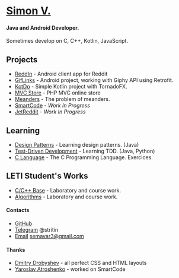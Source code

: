 # [Simon V.](https://github.com/simonvar)
#### Java and Android Developer.   
Sometimes develop on C, C++, Kotlin, JavaScript.

## Projects
- [ReddIn](https://github.com/simonvar/GifLinks) - Android client app for Reddit
- [GifLinks](https://github.com/simonvar/GifLinks) - Android project, working with Giphy API using Retrofit. 
- [KotDo](https://github.com/simonvar/KotDo) - Simple Kotlin project with TornadoFX. 
- [MVC Store](https://github.com/simonvar/mvc-store) - PHP MVC online store 
- [Meanders](https://github.com/simonvar/Meanders) - The problem of meanders.
- [SmartCode](https://github.com/simonvar/SmartCode) - _Work In Progress_ 
- [JetReddit](https://github.com/simonvar/JetReddit) - _Work In Progress_ 

## Learning
- [Design Patterns](https://simonvar.github.io/JavaPatterns/) - Learning design patterns. (Java)
- [Test-Driven Development](https://github.com/simonvar/TDDevelopment) - Learning TDD. (Java, Python)
- [C Language](https://simonvar.github.io/c-language/) - The C Programming Language. Exercices. 

## LETI Student's Works 
- [C/C++ Base](https://github.com/simonvar/leti-programming) - Laboratory and course work. 
- [Algorithms](https://github.com/simonvar/leti-algorithms) - Laboratory and course work.

#### Contacts
- [GitHub](https://github.com/simonvar)
- [Telegram](https://web.telegram.org/#/im?p=@stritin) @stritin 
- [Email](mailto:semavar3@gmail.com) semavar3@gmail.com 

#### Thanks
- [Dmitry Drobyshev](https://github.com/ItNoN) - all perfect CSS and HTML layouts
- [Yaroslav Atroshenko](https://github.com/yaroslavok) - worked on SmartCode
